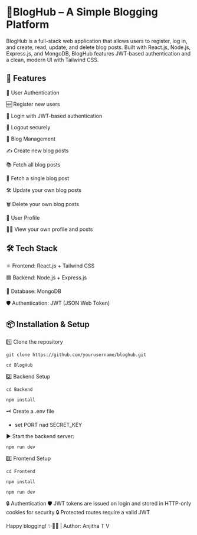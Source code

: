 # 📝BlogHub – A Simple Blogging Platform

BlogHub is a full-stack web application that allows users to register, log in, and create, read, update, and delete blog posts. Built with React.js, Node.js, Express.js, and MongoDB, BlogHub features JWT-based authentication and a clean, modern UI with Tailwind CSS.

##  🌟 Features

🔐 User Authentication

🆕 Register new users

🔑 Login with JWT-based authentication

🚪 Logout securely

📰 Blog Management


✍️ Create new blog posts

📚 Fetch all blog posts

📄 Fetch a single blog post

🛠️ Update your own blog posts

🗑️ Delete your own blog posts

👤 User Profile


🧑‍💻 View your own profile and posts

## 🛠️ Tech Stack

⚛️ Frontend: React.js + Tailwind CSS 

🟩 Backend: Node.js + Express.js 

🍃 Database: MongoDB

🛡️ Authentication: JWT (JSON Web Token)

## 📦 Installation & Setup

1️⃣ Clone the repository

```
git clone https://github.com/yourusername/bloghub.git

```
```
cd BlogHub
```
2️⃣ Backend Setup
```
cd Backend
```
```
npm install
```

🗝️ Create a .env file

- set PORT nad SECRET_KEY

▶️ Start the backend server:

```
npm run dev
```
3️⃣ Frontend Setup

```
cd Frontend
```
```
npm install
```
```
npm run dev
```

🔒 Authentication
🛡️ JWT tokens are issued on login and stored in HTTP-only cookies for security
🔒 Protected routes require a valid JWT

  
Happy blogging! ✨📝🚀  | Author: Anjitha T V


